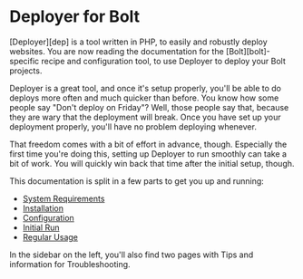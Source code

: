 Deployer for Bolt
=================

[Deployer][dep] is a tool written in PHP, to easily and robustly deploy websites. You
are now reading the documentation for the [Bolt][bolt]-specific recipe and
configuration tool, to use Deployer to deploy your Bolt projects.

Deployer is a great tool, and once it's setup properly, you'll be able to do
deploys more often and much quicker than before. You know how some people say
"Don't deploy on Friday"? Well, those people say that, because they are wary
that the deployment will break. Once you have set up your deployment properly,
you'll have no problem deploying whenever.

That freedom comes with a bit of effort in advance, though. Especially the
first time you're doing this, setting up Deployer to run smoothly can take a
bit of work. You will quickly win back that time after the initial setup,
though.

This documentation is split in a few parts to get you up and running:

- [System Requirements](requirements.html)
- [Installation](installation.html)
- [Configuration](configuration.html)
- [Initial Run](initial_run.html)
- [Regular Usage](regular_usage.html)

In the sidebar on the left, you'll also find two pages with Tips and
information for Troubleshooting.